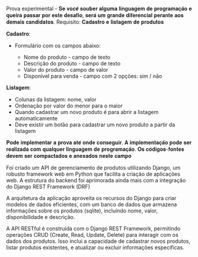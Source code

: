 Prova experimental -  𝐒𝐞 𝐯𝐨𝐜𝐞̂ 𝐬𝐨𝐮𝐛𝐞𝐫 𝐚𝐥𝐠𝐮𝐦𝐚 𝐥𝐢𝐧𝐠𝐮𝐚𝐠𝐞𝐦 𝐝𝐞 𝐩𝐫𝐨𝐠𝐫𝐚𝐦𝐚𝐜̧𝐚̃𝐨 𝐞 𝐪𝐮𝐞𝐢𝐫𝐚 𝐩𝐚𝐬𝐬𝐚𝐫 𝐩𝐨𝐫 𝐞𝐬𝐭𝐞 𝐝𝐞𝐬𝐚𝐟𝐢𝐨, 𝐬𝐞𝐫𝐚́ 𝐮𝐦 𝐠𝐫𝐚𝐧𝐝𝐞 𝐝𝐢𝐟𝐞𝐫𝐞𝐧𝐜𝐢𝐚𝐥 𝐩𝐞𝐫𝐚𝐧𝐭𝐞 𝐚𝐨𝐬 𝐝𝐞𝐦𝐚𝐢𝐬 𝐜𝐚𝐧𝐝𝐢𝐝𝐚𝐭𝐨𝐬.
Requisito: 𝐂𝐚𝐝𝐚𝐬𝐭𝐫𝐨 𝐞 𝐥𝐢𝐬𝐭𝐚𝐠𝐞𝐦 𝐝𝐞 𝐩𝐫𝐨𝐝𝐮𝐭𝐨𝐬

𝐂𝐚𝐝𝐚𝐬𝐭𝐫𝐨:

- Formulário com os campos abaixo:

  - Nome do produto - campo de texto
  - Descrição do produto - campo de texto
  - Valor do produto - campo de valor
  - Disponível para venda - campo com 2 opções: sim / não

𝐋𝐢𝐬𝐭𝐚𝐠𝐞𝐦:

- Colunas da listagem: nome, valor
- Ordenação por valor do menor para o maior
- Quando cadastrar um novo produto é para abrir a listagem automaticamente
- Deve existir um botão para cadastrar um novo produto a partir da listagem


𝐏𝐨𝐝𝐞 𝐢𝐦𝐩𝐥𝐞𝐦𝐞𝐧𝐭𝐚𝐫 𝐚 𝐩𝐫𝐨𝐯𝐚 𝐚𝐭𝐞́ 𝐨𝐧𝐝𝐞 𝐜𝐨𝐧𝐬𝐞𝐠𝐮𝐢𝐫.
𝐀 𝐢𝐦𝐩𝐥𝐞𝐦𝐞𝐧𝐭𝐚𝐜̧𝐚̃𝐨 𝐩𝐨𝐝𝐞 𝐬𝐞𝐫 𝐫𝐞𝐚𝐥𝐢𝐳𝐚𝐝𝐚 𝐜𝐨𝐦 𝐪𝐮𝐚𝐥𝐪𝐮𝐞𝐫 𝐥𝐢𝐧𝐠𝐮𝐚𝐠𝐞𝐦 𝐝𝐞 𝐩𝐫𝐨𝐠𝐫𝐚𝐦𝐚𝐜̧𝐚̃𝐨.
𝐎𝐬 𝐜𝐨́𝐝𝐢𝐠𝐨𝐬-𝐟𝐨𝐧𝐭𝐞𝐬 𝐝𝐞𝐯𝐞𝐦 𝐬𝐞𝐫 𝐜𝐨𝐦𝐩𝐚𝐜𝐭𝐚𝐝𝐨𝐬 𝐞 𝐚𝐧𝐞𝐱𝐚𝐝𝐨𝐬 𝐧𝐞𝐬𝐭𝐞 𝐜𝐚𝐦𝐩𝐨

Foi criado um API de gerenciamento de produtos utilizando Django, um robusto framework web em Python que facilita a criação de aplicações web. A estrutura do backend foi aprimorada ainda mais com a integração do Django REST Framework (DRF)

A arquitetura da aplicação aproveita os recursos do Django para criar modelos de dados eficientes, com um banco de dados que armazena informações sobre os produtos (sqlite), incluindo nome, valor, disponibilidade e descrição.

A API RESTful é construída com o Django REST Framework, permitindo operações CRUD (Create, Read, Update, Delete) para interagir com os dados dos produtos. Isso inclui a capacidade de cadastrar novos produtos, listar produtos existentes, e atualizar ou excluir informações específicas. 
